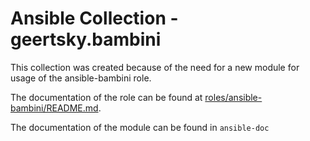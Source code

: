 # Ansible Collection - geertsky.bambini

This collection was created because of the need for a new module for usage of the ansible-bambini role.

The documentation of the role can be found at [roles/ansible-bambini/README.md](roles/ansible-bambini/README.md).

The documentation of the module can be found in `ansible-doc`
